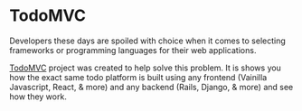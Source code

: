 TodoMVC
=======

Developers these days are spoiled with choice when it comes to selecting frameworks or programming languages for their web applications. 

[TodoMVC](http://todomvc.com) project was created to help solve this problem. It is shows you how the exact same todo platform is built using any frontend (Vainilla Javascript, React, & more) and any backend (Rails, Django, & more) and see how they work.